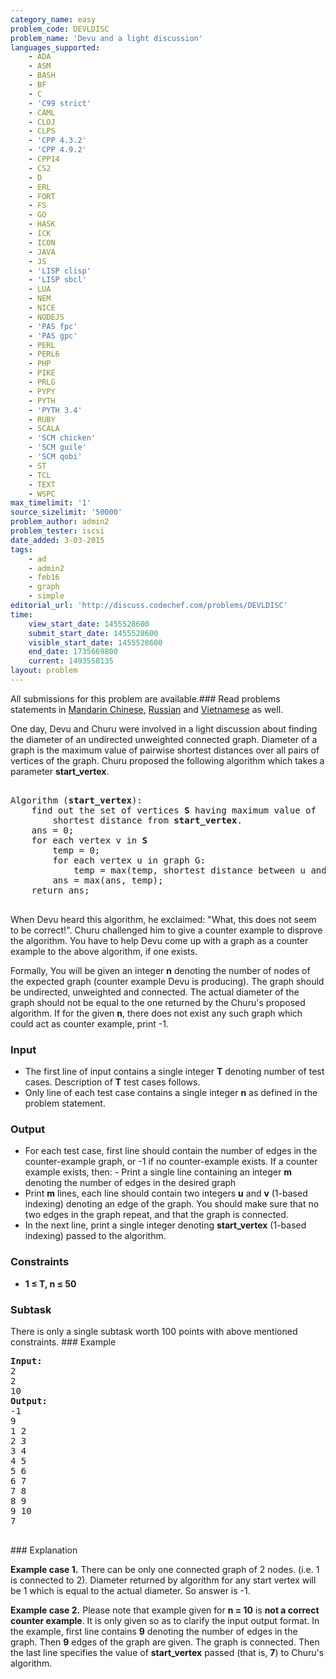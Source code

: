 ```yaml
---
category_name: easy
problem_code: DEVLDISC
problem_name: 'Devu and a light discussion'
languages_supported:
    - ADA
    - ASM
    - BASH
    - BF
    - C
    - 'C99 strict'
    - CAML
    - CLOJ
    - CLPS
    - 'CPP 4.3.2'
    - 'CPP 4.9.2'
    - CPP14
    - CS2
    - D
    - ERL
    - FORT
    - FS
    - GO
    - HASK
    - ICK
    - ICON
    - JAVA
    - JS
    - 'LISP clisp'
    - 'LISP sbcl'
    - LUA
    - NEM
    - NICE
    - NODEJS
    - 'PAS fpc'
    - 'PAS gpc'
    - PERL
    - PERL6
    - PHP
    - PIKE
    - PRLG
    - PYPY
    - PYTH
    - 'PYTH 3.4'
    - RUBY
    - SCALA
    - 'SCM chicken'
    - 'SCM guile'
    - 'SCM qobi'
    - ST
    - TCL
    - TEXT
    - WSPC
max_timelimit: '1'
source_sizelimit: '50000'
problem_author: admin2
problem_tester: iscsi
date_added: 3-03-2015
tags:
    - ad
    - admin2
    - feb16
    - graph
    - simple
editorial_url: 'http://discuss.codechef.com/problems/DEVLDISC'
time:
    view_start_date: 1455528600
    submit_start_date: 1455528600
    visible_start_date: 1455528600
    end_date: 1735669800
    current: 1493558135
layout: problem
---
```

All submissions for this problem are available.###  Read problems statements in [Mandarin Chinese](http://www.codechef.com/download/translated/FEB16/mandarin/DEVLDISC.pdf), [Russian](http://www.codechef.com/download/translated/FEB16/russian/DEVLDISC.pdf) and [Vietnamese](http://www.codechef.com/download/translated/FEB16/vietnamese/DEVLDISC.pdf) as well.

One day, Devu and Churu were involved in a light discussion about finding the diameter of an undirected unweighted connected graph. Diameter of a graph is the maximum value of pairwise shortest distances over all pairs of vertices of the graph. Churu proposed the following algorithm which takes a parameter **start\_vertex**.

<pre><tt>
Algorithm (<b>start_vertex</b>):
	find out the set of vertices <b>S</b> having maximum value of 
		shortest distance from <b>start_vertex</b>.
	ans = 0;
	for each vertex v in <b>S</b>
		temp = 0;
		for each vertex u in graph G:
			temp = max(temp, shortest distance between u and v).
		ans = max(ans, temp);
	return ans;
</tt>
</pre>When Devu heard this algorithm, he exclaimed: "What, this does not seem to be correct!". Churu challenged him to give a counter example to disprove the algorithm. You have to help Devu come up with a graph as a counter example to the above algorithm, if one exists.
Formally, You will be given an integer **n** denoting the number of nodes of the expected graph (counter example Devu is producing). The graph should be undirected, unweighted and connected. The actual diameter of the graph should not be equal to the one returned by the Churu's proposed algorithm. If for the given **n**, there does not exist any such graph which could act as counter example, print -1.

### Input

- The first line of input contains a single integer **T** denoting number of test cases. Description of **T** test cases follows.
- Only line of each test case contains a single integer **n** as defined in the problem statement.

### Output

- For each test case, first line should contain the number of edges in the counter-example graph, or -1 if no counter-example exists.
If a counter example exists, then: - Print a single line containing an integer **m** denoting the number of edges in the desired graph
- Print **m** lines, each line should contain two integers **u** and **v** (1-based indexing) denoting an edge of the graph. You should make sure that no two edges in the graph repeat, and that the graph is connected.
- In the next line, print a single integer denoting **start\_vertex** (1-based indexing) passed to the algorithm.

### Constraints

- **1 ≤ T, n ≤ 50**

### Subtask

There is only a single subtask worth 100 points with above mentioned constraints. ### Example

<pre><b>Input:</b>
2
2
10
<b>Output:</b>
-1
9
1 2
2 3
3 4
4 5
5 6
6 7
7 8
8 9
9 10
7

</pre>### Explanation
**Example case 1.** There can be only one connected graph of 2 nodes. (i.e. 1 is connected to 2). Diameter returned by algorithm for any start vertex will be 1 which is equal to the actual diameter. So answer is -1.

**Example case 2.** Please note that example given for **n = 10** is **not a correct counter example**. It is only given so as to clarify the input output format. In the example, first line contains **9** denoting the number of edges in the graph. Then **9** edges of the graph are given. The graph is connected. Then the last line specifies the value of **start\_vertex** passed (that is, **7**) to Churu's algorithm.
